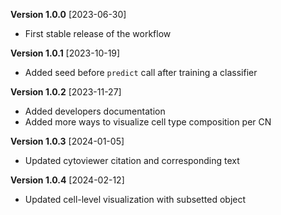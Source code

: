 **Version 1.0.0** [2023-06-30]

- First stable release of the workflow

**Version 1.0.1** [2023-10-19]

- Added seed before `predict` call after training a classifier

**Version 1.0.2** [2023-11-27]

- Added developers documentation
- Added more ways to visualize cell type composition per CN

**Version 1.0.3** [2024-01-05]

- Updated cytoviewer citation and corresponding text

**Version 1.0.4** [2024-02-12]

- Updated cell-level visualization with subsetted object